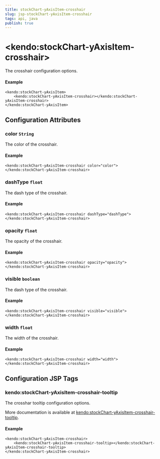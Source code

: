 ```yaml
---
title: stockChart-yAxisItem-crosshair
slug: jsp-stockChart-yAxisItem-crosshair
tags: api, java
publish: true
---
```


# \<kendo:stockChart-yAxisItem-crosshair\>

The crosshair configuration options.

#### Example
    <kendo:stockChart-yAxisItem>
        <kendo:stockChart-yAxisItem-crosshair></kendo:stockChart-yAxisItem-crosshair>
    </kendo:stockChart-yAxisItem>

## Configuration Attributes

### color `String`

The color of the crosshair.

#### Example
    <kendo:stockChart-yAxisItem-crosshair color="color">
    </kendo:stockChart-yAxisItem-crosshair>

### dashType `float`

The dash type of the crosshair.

#### Example
    <kendo:stockChart-yAxisItem-crosshair dashType="dashType">
    </kendo:stockChart-yAxisItem-crosshair>

### opacity `float`

The opacity of the crosshair.

#### Example
    <kendo:stockChart-yAxisItem-crosshair opacity="opacity">
    </kendo:stockChart-yAxisItem-crosshair>

### visible `boolean`

The dash type of the crosshair.

#### Example
    <kendo:stockChart-yAxisItem-crosshair visible="visible">
    </kendo:stockChart-yAxisItem-crosshair>

### width `float`

The width of the crosshair.

#### Example
    <kendo:stockChart-yAxisItem-crosshair width="width">
    </kendo:stockChart-yAxisItem-crosshair>


##  Configuration JSP Tags

### kendo:stockChart-yAxisItem-crosshair-tooltip

The crosshar tooltip configuration options.

More documentation is available at [kendo:stockChart-yAxisItem-crosshair-tooltip](stockchart/yaxisitem-crosshair-tooltip).

#### Example

    <kendo:stockChart-yAxisItem-crosshair>
        <kendo:stockChart-yAxisItem-crosshair-tooltip></kendo:stockChart-yAxisItem-crosshair-tooltip>
    </kendo:stockChart-yAxisItem-crosshair>

